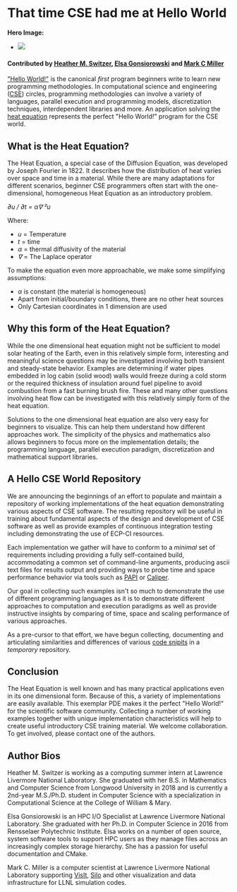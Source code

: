 # That time CSE had me at Hello World

**Hero Image:**

 - <img src='https://github.com/betterscientificsoftware/images/raw/master/hello_world_sun_heat.png'/>

#### Contributed by [Heather M. Switzer](https://github.com/heatherms27 "Heather Switzer GitHub Profile"), [Elsa Gonsiorowski](https://github.com/gonsie "Elsa Gonsiorowski GitHub Profile") and [Mark C Miller](https://github.com/markcmiller86 "Mark C Miller GitHub Profile")

["Hello World!"](https://www.thesoftwareguild.com/blog/the-history-of-hello-world/)
is the canonical *first* program beginners write to learn new programming methodologies.
In computational science and engineering ([CSE](https://en.wikipedia.org/wiki/Computational_engineering))
circles, programming methodologies can involve a variety of languages, parallel execution
and programming models, discretization techniques, interdependent libraries and more.
An application solving the [heat equation](https://en.wikipedia.org/wiki/Heat_equation)
represents the perfect "Hello World!" program for the CSE world.

## What is the Heat Equation?
The Heat Equation, a special case of the Diffusion Equation, was developed by Joseph
Fourier in 1822. It describes how the distribution of heat varies over space and time
in a material. While there are many adaptations for different scenarios, beginner CSE
programmers often start with the one-dimensional, homogeneous Heat Equation as an
introductory problem.

_&part;u / &part;t = &alpha;&nabla; &sup2;u_

Where:
* _u_ = Temperature
* _t_ = time
* _&alpha;_  = thermal diffusivity of the material
* _&nabla;_ = The Laplace operator

To make the equation even more approachable, we make some simplifying assumptions:
* _&alpha;_ is constant (the material is homogeneous)
* Apart from initial/boundary conditions, there are no other heat sources
* Only Cartesian coordinates in 1 dimension are used

## Why this form of the Heat Equation?
While the one dimensional heat equation might not be sufficient to
model solar heating of the Earth, even in this relatively simple form,
interesting and meaningful science questions may be investigated involving
both transient and steady-state behavior. Examples are determining if water
pipes embedded in log cabin (solid wood) walls would freeze during a cold
storm or the required thickness of insulation around fuel pipeline to avoid
combustion from a fast burning brush fire. These and many other questions
involving heat flow can be investigated with this relatively simply form of
the heat equation.

Solutions to the one dimensional heat equation are also very easy for
beginners to visualize. This can help them understand how different
approaches work. The simplicity of the physics and mathematics also
allows beginners to focus more on the implementation details; the
programming language, parallel execution paradigm, discretization and
mathematical support libraries.

## A Hello CSE World Repository
We are announcing the beginnings of an effort to populate and maintain a
repository of working implementations of the heat equation demonstrating various
aspects of CSE software. The resulting repository will be useful in training
about fundamental aspects of the design and development of CSE software as
well as provide examples of continuous integration testing including
demonstrating the use of ECP-CI resources.

Each implementation we gather will have to conform
to a *minimal* set of requirements including providing a fully self-contained
build, accommodating a common set of command-line arguments, producing ascii
text files for results output and providing ways to probe time and space performance
behavior via tools such as [PAPI](https://icl.utk.edu/papi/) or
[Caliper](https://software.llnl.gov/Caliper/).

Our goal in collecting such examples isn't so much to demonstrate the use of
different programming languages as it is to demonstrate different approaches
to computation and execution paradigms as well as provide instructive insights
by comparing of time, space and scaling performance of various approaches.

As a pre-cursor to that effort, we have begun collecting, documenting and
articulating similarities and differences of various
[code snipits](https://github.com/betterscientificsoftware/hello-heat-equation)
in a *temporary* repository.

## Conclusion
The Heat Equation is well known and has many practical applications even in
its one dimensional form. Because of this, a variety of implementations are
easily available. This exemplar PDE makes it the perfect "Hello World!" for
the scientific software community. Collecting a number of working examples
together with unique implementation characteristics will help to create 
useful introductory CSE training material. We welcome collaboration.
To get involved, please contact one of the authors.

## Author Bios

Heather M. Switzer is working as a computing summer intern at Lawrence Livermore National Laboratory. She graduated with her B.S. in Mathematics and Computer Science from Longwood University in 2018 and is currently a 2nd-year M.S./Ph.D. student in Computer Science with a specialization in Computational Science at the College of William & Mary.

Elsa Gonsiorowski is an HPC I/O Specialist at Lawrence Livermore National Laboratory. She graduated with her Ph.D. in Computer Science in 2016 from Rensselaer Polytechnic Institute. Elsa works on a number of open source, system software tools to support HPC users as they manage files across an increasingly complex storage hierarchy. She has a passion for useful documentation and CMake.

Mark C. Miller is a computer scientist at Lawrence Livermore National Laboratory supporting
[VisIt](https:/visit.llnl.gov), [Silo](https://silo.llnl.gov) and other visualization and
data infrastructure for LLNL simulation codes.

<!---
Publish: no
RSS update:
Categories: Development
Topics: Software Engineering, Programming Languages and Tools
Tags:
Level:
Prerequisites: default
Aggregate:
--->
